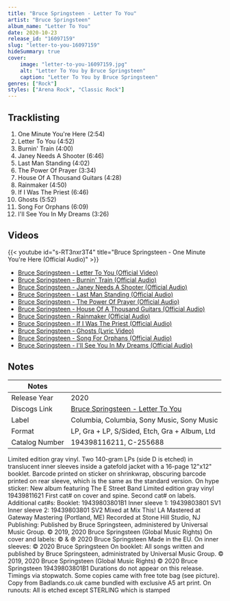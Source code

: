 ```yaml
---
title: "Bruce Springsteen - Letter To You"
artist: "Bruce Springsteen"
album_name: "Letter To You"
date: 2020-10-23
release_id: "16097159"
slug: "letter-to-you-16097159"
hideSummary: true
cover:
    image: "letter-to-you-16097159.jpg"
    alt: "Letter To You by Bruce Springsteen"
    caption: "Letter To You by Bruce Springsteen"
genres: ["Rock"]
styles: ["Arena Rock", "Classic Rock"]
---
```


## Tracklisting
1. One Minute You're Here (2:54)
2. Letter To You (4:52)
3. Burnin' Train (4:00)
4. Janey Needs A Shooter (6:46)
5. Last Man Standing (4:02)
6. The Power Of Prayer (3:34)
7. House Of A Thousand Guitars (4:28)
8. Rainmaker (4:50)
9. If I Was The Priest (6:46)
10. Ghosts (5:52)
11. Song For Orphans (6:09)
12. I'll See You In My Dreams (3:26)

## Videos
{{< youtube id="s-RT3nxr3T4" title="Bruce Springsteen - One Minute You're Here (Official Audio)" >}}
- [Bruce Springsteen - Letter To You (Official Video)](https://www.youtube.com/watch?v=AQyLEz0qy-g)
- [Bruce Springsteen - Burnin' Train (Official Audio)](https://www.youtube.com/watch?v=tTwpR6SCyRw)
- [Bruce Springsteen - Janey Needs A Shooter (Official Audio)](https://www.youtube.com/watch?v=A_BRCRkAkAE)
- [Bruce Springsteen - Last Man Standing (Official Audio)](https://www.youtube.com/watch?v=YE6l-_g814I)
- [Bruce Springsteen - The Power Of Prayer (Official Audio)](https://www.youtube.com/watch?v=Jb-m9SJKboE)
- [Bruce Springsteen - House Of A Thousand Guitars (Official Audio)](https://www.youtube.com/watch?v=KzvnEvbL-qs)
- [Bruce Springsteen - Rainmaker (Official Audio)](https://www.youtube.com/watch?v=E_0pQTEhj8A)
- [Bruce Springsteen - If I Was The Priest (Official Audio)](https://www.youtube.com/watch?v=izbq7IUYja0)
- [Bruce Springsteen - Ghosts (Lyric Video)](https://www.youtube.com/watch?v=Lo5QNcFioZ4)
- [Bruce Springsteen - Song For Orphans (Official Audio)](https://www.youtube.com/watch?v=ib96-ytmLDg)
- [Bruce Springsteen - I'll See You In My Dreams (Official Audio)](https://www.youtube.com/watch?v=r9Wi5ff4pNw)


## Notes

| Notes          |             |
| ---------------| ----------- |
| Release Year   | 2020 |
| Discogs Link   | [Bruce Springsteen - Letter To You](https://www.discogs.com/release/16097159-Bruce-Springsteen-Letter-To-You) |
| Label          | Columbia, Columbia, Sony Music, Sony Music |
| Format         | LP, Gra + LP, S/Sided, Etch, Gra + Album, Ltd |
| Catalog Number | 194398116211, C-255688 |

Limited edition gray vinyl. Two 140-gram LPs (side D is etched) in translucent inner sleeves inside a gatefold jacket with a 16-page 12"x12" booklet.  Barcode printed on sticker on shrinkwrap, obscuring barcode printed on rear sleeve, which is the same as the standard version.  On hype sticker: New album featuring The E Street Band Limited edition gray vinyl 19439811621  First cat# on cover and spine. Second cat# on labels.  Additional cat#s: Booklet: 19439803801B1 Inner sleeve 1: 19439803801 SV1 Inner sleeve 2: 19439803801 SV2  Mixed at Mix This! LA Mastered at Gateway Mastering (Portland, ME) Recorded at Stone Hill Studio, NJ  Publishing: Published by Bruce Springsteen, administered by Universal Music Group. © 2019, 2020 Bruce Springsteen (Global Music Rights)  On cover and labels: © & ℗ 2020 Bruce Springsteen Made in the EU.  On inner sleeves: © 2020 Bruce Springsteen  On booklet: All songs written and published by Bruce Springsteen, administrated by Universal Music Group. © 2019, 2020 Bruce Springsteen (Global Music Rights) © 2020 Bruce Springsteen 19439803801B1  Durations do not appear on this release. Timings via stopwatch.  Some copies came with free tote bag (see picture). Copy from Badlands.co.uk came bundled with exclusive A5 art print.  On runouts: All is etched except STERLING which is stamped

